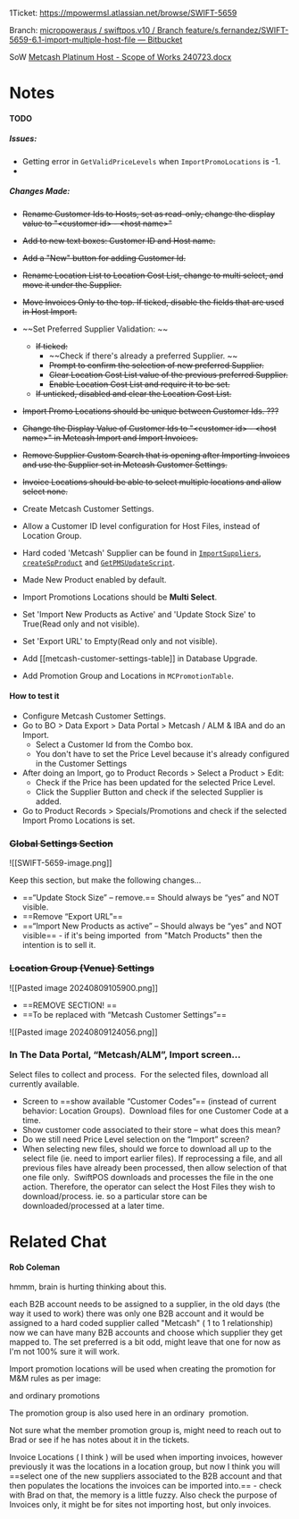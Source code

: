 1Ticket: https://mpowermsl.atlassian.net/browse/SWIFT-5659

Branch: [micropoweraus / swiftpos.v10 / Branch feature/s.fernandez/SWIFT-5659-6.1-import-multiple-host-file — Bitbucket](https://bitbucket.org/micropoweraus/swiftpos.v10/branch/feature/s.fernandez/SWIFT-5659-6.1-import-multiple-host-file?dest=develop)

SoW [Metcash Platinum Host - Scope of Works 240723.docx](https://ooliogroup.sharepoint.com/:w:/r/sites/swiftpos/RD/Scope%20of%20Works/Metcash%20Platinum%20Host%20-%20Scope%20of%20Works%20240723.docx?d=wd30e2dba588c8e1548ed3d98722c5313&csf=1&web=1&e=q4v0y0 "https://ooliogroup.sharepoint.com/:w:/r/sites/swiftpos/RD/Scope%20of%20Works/Metcash%20Platinum%20Host%20-%20Scope%20of%20Works%20240723.docx?d=wd30e2dba588c8e1548ed3d98722c5313&csf=1&web=1&e=q4v0y0")

# Notes
#### TODO
##### Issues:
- Getting error in `GetValidPriceLevels` when `ImportPromoLocations` is -1.
- 

##### Changes Made:
- ~~Rename Customer Ids to Hosts, set as read-only, change the display value to "\<customer id\> - \<host name\>"~~
- ~~Add to new text boxes: Customer ID and Host name.~~
- ~~Add a "New" button for adding Customer Id.~~
- ~~Rename Location List to Location Cost List, change to multi select, and move it under the Supplier.~~
- ~~Move Invoices Only to the top. If ticked, disable the fields that are used in Host Import.~~
- ~~Set Preferred Supplier Validation: ~~
	- ~~If ticked:~~
		- ~~Check if there's already a preferred Supplier. ~~
		- ~~Prompt to confirm the selection of new preferred Supplier.~~
		- ~~Clear Location Cost List value of the previous preferred Supplier.~~
		- ~~Enable Location Cost List and require it to be set.~~
	- ~~If unticked, disabled and clear the Location Cost List.~~
- ~~Import Promo Locations should be unique between Customer Ids. ???~~
- ~~Change the Display Value of Customer Ids to  "\<customer id\> - \<host name\>" in Metcash Import and Import Invoices.~~
- ~~Remove Supplier Custom Search that is opening after Importing Invoices and use the Supplier set in Metcash Customer Settings.~~
- ~~Invoice Locations should be able to select multiple locations and allow select none.~~

- Create Metcash Customer Settings.
- Allow a Customer ID level configuration for Host Files, instead of Location Group. 
- Hard coded 'Metcash' Supplier can be found in [`ImportSuppliers`](import-suppliers.md), [`createSpProduct`](create-spproduct.md) and [`GetPMSUpdateScript`](import-supplier-get-pms-update-script.md).
- Made New Product enabled by default.
- Import Promotions Locations should be **Multi Select**.
- Set 'Import New Products as Active' and 'Update Stock Size' to True(Read only and not visible).
- Set 'Export URL' to Empty(Read only and not visible).
- Add  [[metcash-customer-settings-table]] in Database Upgrade.
- Add Promotion Group and Locations in `MCPromotionTable`.

#### How to test it
- Configure Metcash Customer Settings.
- Go to BO > Data Export > Data Portal > Metcash / ALM & IBA and do an Import.
	- Select a Customer Id from the Combo box.
	- You don't have to set the Price Level because it's already configured in the Customer Settings
- After doing an Import, go to Product Records > Select a Product > Edit:
	- Check if the Price has been updated for the selected Price Level.
	- Click the Supplier Button and check if the selected Supplier is added.
- Go to Product Records > Specials/Promotions and check if the selected Import Promo Locations is set.

### ~~Global Settings Section~~ 
![[SWIFT-5659-image.png]]

Keep this section, but make the following changes… 

- ==“Update Stock Size” – remove.== Should always be “yes” and NOT visible. 
- ==Remove “Export URL”==
- ==“Import New Products as active” – Should always be “yes” and NOT visible== - if it's being imported  from "Match Products" then the intention is to sell it. 


### ~~Location Group (Venue) Settings~~ 
![[Pasted image 20240809105900.png]]

- ==REMOVE SECTION! ==
- ==To be replaced with “Metcash Customer Settings”== 


![[Pasted image 20240809124056.png]]
### In The Data Portal, “Metcash/ALM”, Import screen… 
Select files to collect and process. 
For the selected files, download all currently available. 

- Screen to ==show available “Customer Codes”== (instead of current behavior: Location Groups). 
Download files for one Customer Code at a time. 
- Show customer code associated to their store – what does this mean? 
- Do we still need Price Level selection on the “Import” screen? 
- When selecting new files, should we force to download all up to the select file (ie. need to import earlier files). If reprocessing a file, and all previous files have already been processed, then allow selection of that one file only. 
	SwiftPOS downloads and processes the file in the one action. Therefore, the operator can select the Host Files they wish to download/process. ie. so a particular store can be downloaded/processed at a later time.

# Related Chat

#### Rob Coleman 
hmmm, brain is hurting thinking about this.

each B2B account needs to be assigned to a supplier, in the old days (the way it used to work) there was only one B2B account and it would be assigned to a hard coded supplier called "Metcash" ( 1 to 1 relationship) now we can have many B2B accounts and choose which supplier they get mapped to. The set preferred is a bit odd, might leave that one for now as I'm not 100% sure it will work. 

Import promotion locations will be used when creating the promotion for M&M rules as per image:

and ordinary promotions

The promotion group is also used here in an ordinary  promotion.

Not sure what the member promotion group is, might need to reach out to Brad or see if he has notes about it in the tickets.

Invoice Locations ( I think ) will be used when importing invoices, however previously it was the locations in a location group, but now I think you will ==select one of the new suppliers associated to the B2B account and that then populates the locations the invoices can be imported into.== - check with Brad on that, the memory is a little fuzzy. Also check the purpose of Invoices only, it might be for sites not importing host, but only invoices.